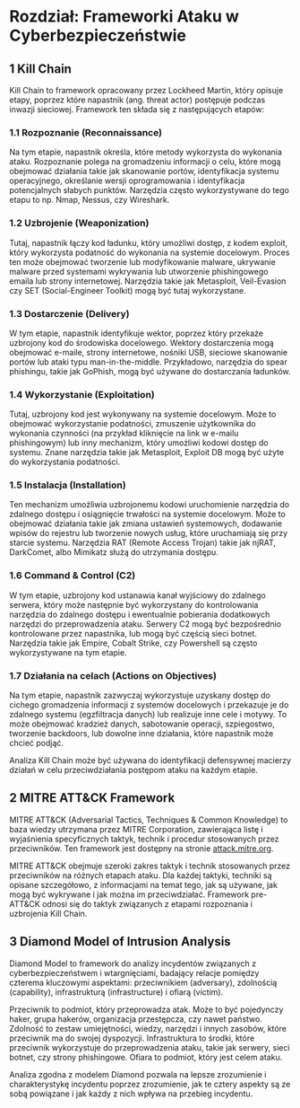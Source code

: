 # Rozdział: Frameworki Ataku w Cyberbezpieczeństwie

## 1 Kill Chain

Kill Chain to framework opracowany przez Lockheed Martin, który opisuje etapy, poprzez które napastnik (ang. threat actor) postępuje podczas inwazji sieciowej. Framework ten składa się z następujących etapów:

### 1.1 Rozpoznanie (Reconnaissance)

Na tym etapie, napastnik określa, które metody wykorzysta do wykonania ataku. Rozpoznanie polega na gromadzeniu informacji o celu, które mogą obejmować działania takie jak skanowanie portów, identyfikacja systemu operacyjnego, określanie wersji oprogramowania i identyfikacja potencjalnych słabych punktów. Narzędzia często wykorzystywane do tego etapu to np. Nmap, Nessus, czy Wireshark.

### 1.2 Uzbrojenie (Weaponization)

Tutaj, napastnik łączy kod ładunku, który umożliwi dostęp, z kodem exploit, który wykorzysta podatność do wykonania na systemie docelowym. Proces ten może obejmować tworzenie lub modyfikowanie malware, ukrywanie malware przed systemami wykrywania lub utworzenie phishingowego emaila lub strony internetowej. Narzędzia takie jak Metasploit, Veil-Evasion czy SET (Social-Engineer Toolkit) mogą być tutaj wykorzystane.

### 1.3 Dostarczenie (Delivery)

W tym etapie, napastnik identyfikuje wektor, poprzez który przekaże uzbrojony kod do środowiska docelowego. Wektory dostarczenia mogą obejmować e-maile, strony internetowe, nośniki USB, sieciowe skanowanie portów lub ataki typu man-in-the-middle. Przykładowo, narzędzia do spear phishingu, takie jak GoPhish, mogą być używane do dostarczania ładunków.

### 1.4 Wykorzystanie (Exploitation)

Tutaj, uzbrojony kod jest wykonywany na systemie docelowym. Może to obejmować wykorzystanie podatności, zmuszenie użytkownika do wykonania czynności (na przykład kliknięcie na link w e-mailu phishingowym) lub inny mechanizm, który umożliwi kodowi dostęp do systemu. Znane narzędzia takie jak Metasploit, Exploit DB mogą być użyte do wykorzystania podatności.

### 1.5 Instalacja (Installation)

Ten mechanizm umożliwia uzbrojonemu kodowi uruchomienie narzędzia do zdalnego dostępu i osiągnięcie trwałości na systemie docelowym. Może to obejmować działania takie jak zmiana ustawień systemowych, dodawanie wpisów do rejestru lub tworzenie nowych usług, które uruchamiają się przy starcie systemu. Narzędzia RAT (Remote Access Trojan) takie jak njRAT, DarkComet, albo Mimikatz służą do utrzymania dostępu.

### 1.6 Command & Control (C2)

W tym etapie, uzbrojony kod ustanawia kanał wyjściowy do zdalnego serwera, który może następnie być wykorzystany do kontrolowania narzędzia do zdalnego dostępu i ewentualnie pobierania dodatkowych narzędzi do przeprowadzenia ataku. Serwery C2 mogą być bezpośrednio kontrolowane przez napastnika, lub mogą być częścią sieci botnet. Narzędzia takie jak Empire, Cobalt Strike, czy Powershell są często wykorzystywane na tym etapie.

### 1.7 Działania na celach (Actions on Objectives)

Na tym etapie, napastnik zazwyczaj wykorzystuje uzyskany dostęp do cichego gromadzenia informacji z systemów docelowych i przekazuje je do zdalnego systemu (egzfiltracja danych) lub realizuje inne cele i motywy. To może obejmować kradzież danych, sabotowanie operacji, szpiegostwo, tworzenie backdoors, lub dowolne inne działania, które napastnik może chcieć podjąć.

Analiza Kill Chain może być używana do identyfikacji defensywnej macierzy działań w celu przeciwdziałania postępom ataku na każdym etapie.

## 2 MITRE ATT&CK Framework

MITRE ATT&CK (Adversarial Tactics, Techniques & Common Knowledge) to baza wiedzy utrzymana przez MITRE Corporation, zawierająca listę i wyjaśnienia specyficznych taktyk, technik i procedur stosowanych przez przeciwników. Ten framework jest dostępny na stronie [attack.mitre.org](https://attack.mitre.org).

MITRE ATT&CK obejmuje szeroki zakres taktyk i technik stosowanych przez przeciwników na różnych etapach ataku. Dla każdej taktyki, techniki są opisane szczegółowo, z informacjami na temat tego, jak są używane, jak mogą być wykrywane i jak można im przeciwdziałać. Framework pre-ATT&CK odnosi się do taktyk związanych z etapami rozpoznania i uzbrojenia Kill Chain.

## 3 Diamond Model of Intrusion Analysis

Diamond Model to framework do analizy incydentów związanych z cyberbezpieczeństwem i wtargnięciami, badający relacje pomiędzy czterema kluczowymi aspektami: przeciwnikiem (adversary), zdolnością (capability), infrastrukturą (infrastructure) i ofiarą (victim).

Przeciwnik to podmiot, który przeprowadza atak. Może to być pojedynczy haker, grupa hakerów, organizacja przestępcza, czy nawet państwo. Zdolność to zestaw umiejętności, wiedzy, narzędzi i innych zasobów, które przeciwnik ma do swojej dyspozycji. Infrastruktura to środki, które przeciwnik wykorzystuje do przeprowadzenia ataku, takie jak serwery, sieci botnet, czy strony phishingowe. Ofiara to podmiot, który jest celem ataku.

Analiza zgodna z modelem Diamond pozwala na lepsze zrozumienie i charakterystykę incydentu poprzez zrozumienie, jak te cztery aspekty są ze sobą powiązane i jak każdy z nich wpływa na przebieg incydentu.